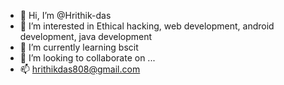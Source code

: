 - 👋 Hi, I’m @Hrithik-das
- 👀 I’m interested in Ethical hacking, web development, android development, java development
- 🌱 I’m currently learning bscit
- 💞️ I’m looking to collaborate on ...
- 📫 hrithikdas808@gmail.com

<!---
Hrithik-das/Hrithik-das is a ✨ special ✨ repository because its `README.md` (this file) appears on your GitHub profile.
You can click the Preview link to take a look at your changes.
--->
